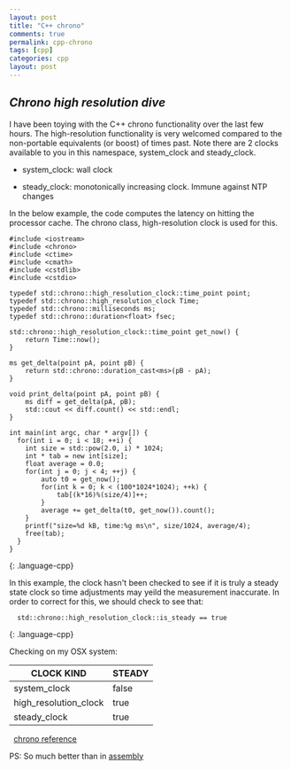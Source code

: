 ```yaml
---
layout: post
title: "C++ chrono"
comments: true
permalink: cpp-chrono
tags: [cpp]
categories: cpp
layout: post
---
```

*Chrono high resolution dive*
-----

I have been toying with the C++ chrono functionality over the last few hours.  The high-resolution functionality is very welcomed compared to the non-portable equivalents (or boost) of 
times past.  Note there are 2 clocks available to you in this namespace, system_clock and
steady_clock.  

  * system_clock: wall clock

  * steady_clock: monotonically increasing clock.  Immune against NTP changes  

  In the below example, the code computes the latency on hitting the processor 
  cache.  The chrono class, high-resolution clock is used for this.  

~~~
#include <iostream>
#include <chrono>
#include <ctime>
#include <cmath>
#include <cstdlib>
#include <cstdio>

typedef std::chrono::high_resolution_clock::time_point point;
typedef std::chrono::high_resolution_clock Time;
typedef std::chrono::milliseconds ms;
typedef std::chrono::duration<float> fsec;

std::chrono::high_resolution_clock::time_point get_now() {
 	return Time::now();
}

ms get_delta(point pA, point pB) {
	return std::chrono::duration_cast<ms>(pB - pA);
}

void print_delta(point pA, point pB) {
	ms diff = get_delta(pA, pB);
	std::cout << diff.count() << std::endl;
}

int main(int argc, char * argv[]) {
  for(int i = 0; i < 18; ++i) {
  	int size = std::pow(2.0, i) * 1024;
  	int * tab = new int[size];
  	float average = 0.0;
  	for(int j = 0; j < 4; ++j) {
  		auto t0 = get_now();		
  		for(int k = 0; k < (100*1024*1024); ++k) {
  			tab[(k*16)%(size/4)]++;
  		}
  		average += get_delta(t0, get_now()).count();
  	}
  	printf("size=%d kB, time:%g ms\n", size/1024, average/4);
  	free(tab);
  }
}
~~~
{: .language-cpp}

  In this example, the clock hasn't been checked to see if it is truly a
  steady state clock so time adjustments may yeild the measurement inaccurate.  In 
  order to correct for this, we should check to see that:

~~~
  std::chrono::high_resolution_clock::is_steady == true
~~~
{: .language-cpp}
&nbsp;

  Checking on my OSX system:

  |CLOCK KIND 		 	| STEADY |
  ----------------------|--------|
  |system_clock			|false   |
  |high_resolution_clock|true    |
  |steady_clock			|true	 |


&nbsp;
[chrono reference](http://en.cppreference.com/w/cpp/chrono)

PS: So much better than in [assembly](http://www.jagregory.com/abrash-zen-of-asm/#the-zen-timer)
